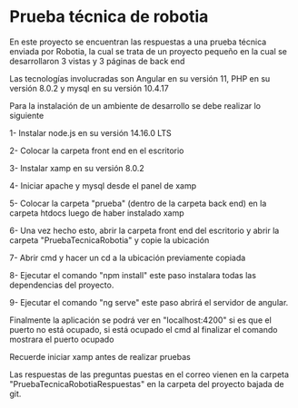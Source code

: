 # Prueba técnica de robotia

En este proyecto se encuentran las respuestas a una prueba técnica enviada por Robotia, la cual se trata de un proyecto pequeño en la cual se desarrollaron 3 vistas y 3 páginas de back end

Las tecnologías involucradas son Angular en su versión 11, PHP en su versión 8.0.2 y mysql en su versión 10.4.17

Para la instalación de un ambiente de desarrollo se debe realizar lo siguiente

1- Instalar node.js en su versión 14.16.0 LTS

2- Colocar la carpeta front end en el escritorio

3- Instalar xamp en su versión 8.0.2

4- Iniciar apache y mysql desde el panel de xamp

5- Colocar la carpeta "prueba" (dentro de la carpeta back end) en la carpeta htdocs luego de haber instalado xamp

6- Una vez hecho esto, abrir la carpeta front end del escritorio y abrir la carpeta "PruebaTecnicaRobotia" y copie la ubicación

7- Abrir cmd y hacer un cd a la ubicación previamente copiada

8- Ejecutar el comando "npm install" este paso instalara todas las dependencias del proyecto.

9- Ejecutar el comando "ng serve" este paso abrirá el servidor de angular.

Finalmente la aplicación se podrá ver en "localhost:4200" si es que el puerto no está ocupado, si está ocupado el cmd al finalizar el comando mostrara el puerto ocupado

Recuerde iniciar xamp antes de realizar pruebas

Las respuestas de las preguntas puestas en el correo vienen en la carpeta "PruebaTecnicaRobotiaRespuestas" en la carpeta del proyecto bajada de git.
